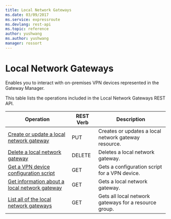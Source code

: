 ```yaml
---
title: Local Network Gateways
ms.date: 03/09/2017
ms.service: expressroute
ms.devlang: rest-api
ms.topic: reference
author: yushwang
ms.author: yushwang
manager: rossort
---
```

# Local Network Gateways
Enables you to interact with on-premises VPN devices represented in the Gateway Manager.  
  
This table lists the operations included in the Local Network Gateways REST API.  
  
| Operation | REST Verb | Description | 
|---------|---------|-----------|
| [Create or update a local network gateway ](create-or-update-a-local-network-gateway.md)   |  PUT | Creates or updates a local network gateway resource.  |  
| [Delete a local network gateway](delete-a-local-network-gateway.md)     |  DELETE | Deletes a local network gateway. |  
| [Get a VPN device configuration script](get-a-vpn-device-configuration-script.md)   |  GET | Gets a configuration script for a VPN device. |  
| [Get information about a local network gateway](get-information-about-a-local-network-gateway.md)   |  GET | Gets a local network gateway. |  
| [List all of the local network gateways](list-all-of-the-local-network-gateways.md)  |  GET | Gets all local network gateways for a resource group. |  
